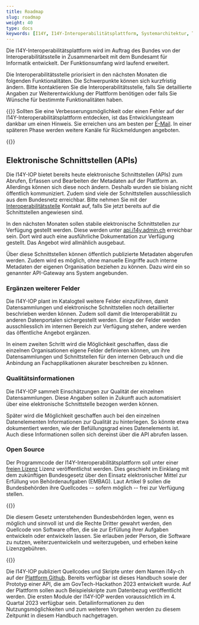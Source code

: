 ```yaml
---
title: Roadmap
slug: roadmap
weight: 40
type: docs
keywords: [I14Y, I14Y-Interoperabilitätsplattform, Systemarchitektur, Technik, Datenbank]
---
```


Die I14Y-Interoperabilitätsplattform wird im Auftrag des Bundes von der Interoperabilitätsstelle in Zusammenarbeit mit dem Bundesamt für Informatik entwickelt. Der Funktionsumfang wird laufend erweitert. 

Die Interoperabilitätsstelle priorisiert in den nächsten Monaten die folgenden Funktionalitäten. Die Schwerpunkte können sich kurzfristig ändern. Bitte kontaktieren Sie die Interoperabilitätsstelle, falls Sie detaillierte Angaben zur Weiterentwicklung der Plattform benötigen oder falls Sie Wünsche für bestimmte Funktionalitäten haben.

{{<alert title="Ihre Anregungen sind willkommen" color="success">}}
Sollten Sie eine Verbesserungsmöglichkeit oder einen Fehler auf der I14Y-Interoperabilitätsplattform entdecken, ist das Entwicklungsteam dankbar um einen Hinweis. Sie erreichen uns am besten per [E-Mail](mailto:i14y@bfs.admin.ch). In einer späteren Phase werden weitere Kanäle für Rückmeldungen angeboten. 

{{</alert>}}

## Elektronische Schnittstellen (APIs)
Die I14Y-IOP bietet bereits heute elektronische Schnittstellen (APIs) zum Abrufen, Erfassen und Bearbeiten der Metadaten auf der Plattform an. Allerdings können sich diese noch ändern. Deshalb wurden sie bislang nicht öffentlich kommuniziert. Zudem sind viele der Schnittstellen ausschliesslich aus dem Bundesnetz erreichbar. Bitte nehmen Sie mit der [Interoperabilitätsstelle](mailto:i14y@bfs.admin.ch) Kontakt auf, falls Sie jetzt bereits auf die Schnittstellen angewiesen sind.  

In den nächsten Monaten sollen stabile elektronische Schnittstellen zur Verfügung gestellt werden. Diese werden unter [api.i14y.admin.ch](https://api.i14y.admin.ch) erreichbar sein. Dort wird auch eine ausführliche Dokumentation zur Verfügung gestellt. Das Angebot wird allmählich ausgebaut. 

Über diese Schnittstellen können öffentlich publizierte Metadaten abgerufen werden. Zudem wird es möglich, ohne manuelle Eingriffe auch interne Metadaten der eigenen Organisation beziehen zu können. Dazu wird ein so genannter API-Gateway ans System angebunden. 

### Ergänzen weiterer Felder
Die I14Y-IOP plant im Katalogteil weitere Felder einzuführen, damit Datensammlungen und elektronische Schnittstellen noch detaillierter beschrieben werden können. Zudem soll damit die Interoperabilität zu anderen Datenportalen sichergestellt werden. Einige der Felder werden ausschliesslich im internen Bereich zur Verfügung stehen, andere werden das öffentliche Angebot ergänzen. 

In einem zweiten Schritt wird die Möglichkeit geschaffen, dass die einzelnen Organisationen eigene Felder definieren können, um ihre Datensammlungen und Schnittstellen für den internen Gebrauch und die Anbindung an Fachapplikationen akurater beschreiben zu können.

### Qualitätsinformationen
Die I14Y-IOP sammelt Einschätzungen zur Qualität der einzelnen Datensammlungen. Diese Angaben sollen in Zukunft auch automatisiert über eine elektronische Schnittstelle bezogen werden können. 

Später wird die Möglichkeit geschaffen auch bei den einzelnen Datenelementen Informationen zur Qualität zu hinterlegen. So könnte etwa dokumentiert werden, wie der Befüllungsgrad eines Datenelements ist. Auch diese Informationen sollen sich dereinst über die API abrufen lassen. 

### Open Source
Der Programmcode der I14Y-Interoperabilitätsplattform soll unter einer [freien Lizenz](https://www.gnu.org/licenses) Lizenz veröffentlichst werden. Dies geschieht im Einklang mit dem zukünftigen Bundesgesetz über den Einsatz elektronischer Mittel zur Erfüllung von Behördenaufgaben (EMBAG). Laut Artikel 9 sollen die Bundesbehörden ihre Quellcodes -- sofern möglich -- frei zur Verfügung stellen. 

{{<card header="Gesetzesgrundlage" title="__Art. 9 Open Source Software__" footer="Bundesgesetz über den Einsatz elektronischer Mittel zur Erfüllung von Behördenaufgaben [(EMBAG)](https://www.fedlex.admin.ch/eli/fga/2023/787/de#art_9)">}}

Die diesem Gesetz unterstehenden Bundesbehörden legen, wenn es möglich und sinnvoll ist und die Rechte Dritter gewahrt werden, den Quellcode von Software offen, die sie zur Erfüllung ihrer Aufgaben entwickeln oder entwickeln lassen. Sie erlauben jeder Person, die Software zu nutzen, weiterzuentwickeln und weiterzugeben, und erheben keine Lizenzgebühren.

{{</card>}}

Die I14Y-IOP publiziert Quellcodes und Skripte unter dem Namen i14y-ch auf der [Plattform Github](https://github.com/i14y-ch). Bereits verfügbar ist dieses Handbuch sowie der Prototyp einer API, die am GovTech-Hackathon 2023 entwickelt wurde. Auf der Plattform sollen auch Beispielskripte zum Datenbezug veröffentlicht werden. Die ersten Module der I14Y-IOP werden voraussichtlich im 4. Quartal 2023 verfügbar sein. Detailinformationen zu den Nutzungsmöglichkeiten und zum weiteren Vorgehen werden zu diesem Zeitpunkt in diesem Handbuch nachgetragen.